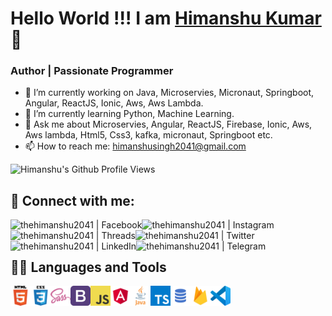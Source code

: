# Hello World !!! I am [Himanshu Kumar](https://github.com/thehimanshu2041) 👋

### Author | Passionate Programmer

- 🔭 I’m currently working on Java, Microservies, Micronaut, Springboot, Angular, ReactJS, Ionic, Aws, Aws Lambda.
- 🌱 I’m currently learning Python, Machine Learning.
- 💬 Ask me about Microservies, Angular, ReactJS, Firebase, Ionic, Aws, Aws lambda, Html5, Css3, kafka, micronaut, Springboot etc.
- 📫 How to reach me: himanshusingh2041@gmail.com

![Himanshu's Github Profile Views](https://komarev.com/ghpvc/?username=thehimanshu2041&color=blueviolet)  

## 🤝 Connect with me:

[<img align="left" alt="thehimanshu2041 | Facebook" src="https://img.shields.io/badge/Facebook-1877F2?style=for-the-badge&logo=facebook&logoColor=white" />](https://www.facebook.com/thehimanshu2041)
[<img align="left" alt="thehimanshu2041 | Instagram" src="https://img.shields.io/badge/Instagram-E4405F?style=for-the-badge&logo=instagram&logoColor=white" />](https://www.instagram.com/thehimanshu2041)
[<img align="left" alt="thehimanshu2041 | Threads" src="https://img.shields.io/badge/Threads-000000?style=for-the-badge&logo=Threads&logoColor=white" />](https://www.threads.net/thehimanshu2041)
[<img align="left" alt="thehimanshu2041 | Twitter" src="https://img.shields.io/badge/Twitter-1DA1F2?style=for-the-badge&logo=twitter&logoColor=white" />](https://www.twitter.com/thehimanshu2041)
[<img align="left" alt="thehimanshu2041 | LinkedIn" src="https://img.shields.io/badge/LinkedIn-0077B5?style=for-the-badge&logo=linkedin&logoColor=white" />](https://www.linkedin.com/in/thehimanshu2041)
[<img align="left" alt="thehimanshu2041 | Telegram" src="https://img.shields.io/badge/Telegram-2CA5E0?style=for-the-badge&logo=telegram&logoColor=white" />](https://t.me/thehimanshu2041)
<br />
<br />

## 👨‍💻 Languages and Tools

<img align="left" alt="HTML5" height="32" width="32" src="https://raw.githubusercontent.com/github/explore/80688e429a7d4ef2fca1e82350fe8e3517d3494d/topics/html/html.png" />
<img align="left" alt="CSS3" height="32" width="32" src="https://raw.githubusercontent.com/github/explore/80688e429a7d4ef2fca1e82350fe8e3517d3494d/topics/css/css.png" />
<img align="left" alt="Sass" height="32" width="32" src="https://raw.githubusercontent.com/github/explore/80688e429a7d4ef2fca1e82350fe8e3517d3494d/topics/sass/sass.png" />
<img align="left" alt="Bootstrap" height="32" width="32" src="https://raw.githubusercontent.com/github/explore/80688e429a7d4ef2fca1e82350fe8e3517d3494d/topics/bootstrap/bootstrap.png" />
<img align="left" alt="JS"height="32" width="32" src="https://raw.githubusercontent.com/github/explore/80688e429a7d4ef2fca1e82350fe8e3517d3494d/topics/javascript/javascript.png" />
<img align="left" alt="Angular"height="32" width="32" src="https://raw.githubusercontent.com/github/explore/80688e429a7d4ef2fca1e82350fe8e3517d3494d/topics/angular/angular.png" />
<img align="left" alt="NodeJS"height="32" width="32" src="https://raw.githubusercontent.com/github/explore/80688e429a7d4ef2fca1e82350fe8e3517d3494d/topics/java/java.png" />
<img align="left" alt="Typescript"height="32" width="32" src="https://raw.githubusercontent.com/github/explore/80688e429a7d4ef2fca1e82350fe8e3517d3494d/topics/typescript/typescript.png" />
<img align="left" alt="SQL"height="32" width="32" src="https://raw.githubusercontent.com/github/explore/80688e429a7d4ef2fca1e82350fe8e3517d3494d/topics/sql/sql.png" />
<img align="left" alt="Firebase"height="32" width="32" src="https://raw.githubusercontent.com/github/explore/80688e429a7d4ef2fca1e82350fe8e3517d3494d/topics/firebase/firebase.png" />
<img align="left" alt="VS Code"height="32" width="32" src="https://raw.githubusercontent.com/github/explore/80688e429a7d4ef2fca1e82350fe8e3517d3494d/topics/visual-studio-code/visual-studio-code.png" />

<br />
